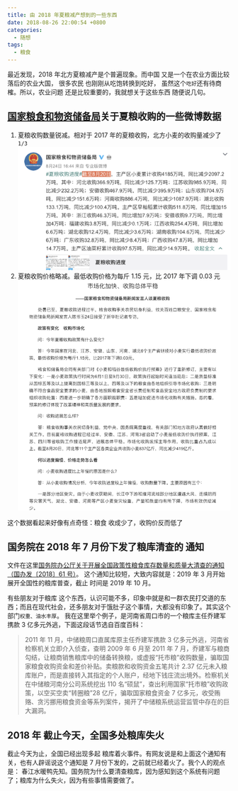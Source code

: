```yaml
---
title: 由 2018 年夏粮减产想到的一些东西
date: 2018-08-26 22:00:54 +0800
categories:
  - 随想
tags:
  - 粮食
---
```


最近发现，2018 年北方夏粮减产是个普遍现象。而中国  又是一个在农业方面比较落后的农业大国， 很多农民  也刚刚从吃饱转换到吃好， 虽然这个`吃好`还有待商榷。所以，农业问题  还是比较重要的，我就想关于这些东西  随便说几句。

<!-- more -->

## [国家粮食和物资储备局](https://weibo.com/guojialiangshiju?is_all=1)关于夏粮收购的一些微博数据

1. 夏粮收购数量锐减。相对于 2017 年的夏粮收购，北方小麦的收购量减少了`1/3`
   ![2018年夏粮收购数量](https://raw.githubusercontent.com/x13945/image-bucket/master/img/20180826210606.png)
2. 夏粮收购价格略减。最低收购价格为每斤 1.15 元，比 2017 年下调 0.03 元
   ![夏粮收购指导价](https://raw.githubusercontent.com/x13945/image-bucket/master/img/20180826211312.png)

这个数据看起来好像有点奇怪：粮食  收成少了，收购价反而低了

## 国务院在 2018 年 7 月份下发了粮库清查的  通知

文件在这里[国务院办公厅关于开展全国政策性粮食库存数量和质量大清查的通知（国办发〔2018〕61 号）](http://www.gov.cn/zhengce/content/2018-07/23/content_5308563.htm)。 这个通知比较短，大致内容就是：2019 年 3 月开始展开全国性的粮库普查，截止  时间是 2019 年 10 月。

有些朋友对于粮库  这个东西，认识可能不多，印象中就是和一群农民打交道的东西；而且在现代社会，还多朋友对于饿肚子这个事情，大都没有印象了。其实这个部门`权重、油水丰厚`。 我在这里举个例子，是河南省周口市的一个粮库主任乔建军携款 3 亿多元外逃，下面这段话节选自百度百科：

> 2011 年 11 月，中储粮周口直属库原主任乔建军携款 3 亿多元外逃，河南省检察机关立即介入侦查，查明 2009 年 6 月至 2011 年 7 月，乔建军与粮商勾结，让粮商销售粮库中的储备转换粮，或虚报“托市粮”收购数量，骗取国家粮食收购资金和差价补贴。卖粮款和收购资金五笔共计 2.37 亿元未入粮库账户，而是直接转入其指定的个人账户，经地下钱庄流出境外。检察机关在中储粮河南分公司系统挖出 110 名“硕鼠”，查出利用国家“托市粮”收购政策，以空买空卖“转圈粮”28 亿斤，骗取国家粮食资金 7 亿多元，收受贿赂、贪污挪用粮食资金等系列案件，揭开了中储粮系统运营监管中存在的巨大漏洞。

## 2018 年  截止今天，全国多处粮库失火

截止今天为止，全国已经出现多起  粮库着火事件。有网友说是和上面这个通知有关，也有人辟谣说这个通知是 7 月份下发的，之前就已经着火了。我个人的观点是： 春江水暖鸭先知。国务院为什么要清查粮库，因为感知到这个系统有问题了；粮库为什么失火，因为有些事情需要做了。
